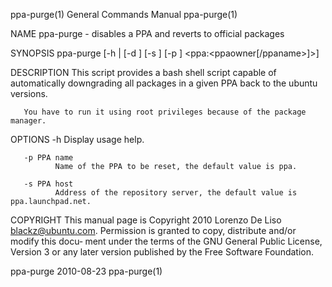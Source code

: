 ppa-purge(1)                                                  General Commands Manual                                                 ppa-purge(1)

NAME
       ppa-purge - disables a PPA and reverts to official packages

SYNOPSIS
       ppa-purge [-h | [-d <distribution>] [-s <host>] [-p <ppaname>] <ppa:<ppaowner[/ppaname>]>]

DESCRIPTION
       This script provides a bash shell script capable of automatically downgrading all packages in a given PPA back to the ubuntu versions.

       You have to run it using root privileges because of the package manager.

OPTIONS
       -h     Display usage help.

       -p PPA name
              Name of the PPA to be reset, the default value is ppa.

       -s PPA host
              Address of the repository server, the default value is ppa.launchpad.net.

COPYRIGHT
       This manual page is Copyright 2010 Lorenzo De Liso <blackz@ubuntu.com>.  Permission is granted to copy, distribute and/or modify this docu‐
       ment under the terms of the GNU General Public License, Version 3 or any later version published by the Free Software Foundation.

ppa-purge                                                           2010-08-23                                                        ppa-purge(1)
